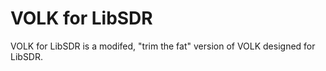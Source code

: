 # VOLK for LibSDR

VOLK for LibSDR is a modifed, "trim the fat" version of VOLK designed for LibSDR.